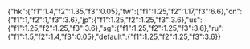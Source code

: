 {"hk":{"f1":1.4,"f2":1.35,"f3":0.05},"tw":{"f1":1.25,"f2":1.17,"f3":6.6},"cn":{"f1":1,"f2":1,"f3":3.6},"jp":{"f1":1.25,"f2":1.25,"f3":3.6},"us":{"f1":1.25,"f2":1.25,"f3":3.6},"sg":{"f1":1.25,"f2":1.25,"f3":3.6},"ru":{"f1":1.5,"f2":1.4,"f3":0.05},"default":{"f1":1.25,"f2":1.25,"f3":3.6}}
